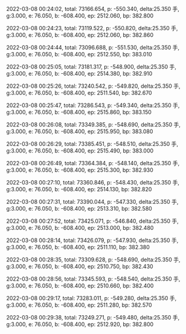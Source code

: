 2022-03-08 00:24:02, total: 73166.654, p: -550.340, delta:25.350 手, g:3.000, e: 76.050, b: -608.400, ep: 2512.060, bp: 382.800

2022-03-08 00:24:23, total: 73119.522, p: -550.820, delta:25.350 手, g:3.000, e: 76.050, b: -608.400, ep: 2512.060, bp: 382.860

2022-03-08 00:24:44, total: 73096.688, p: -551.530, delta:25.350 手, g:3.000, e: 76.050, b: -608.400, ep: 2512.550, bp: 383.010

2022-03-08 00:25:05, total: 73181.317, p: -548.900, delta:25.350 手, g:3.000, e: 76.050, b: -608.400, ep: 2514.380, bp: 382.910

2022-03-08 00:25:26, total: 73240.542, p: -549.820, delta:25.350 手, g:3.000, e: 76.050, b: -608.400, ep: 2511.540, bp: 382.670

2022-03-08 00:25:47, total: 73286.543, p: -549.340, delta:25.350 手, g:3.000, e: 76.050, b: -608.400, ep: 2515.860, bp: 383.150

2022-03-08 00:26:08, total: 73349.385, p: -548.690, delta:25.350 手, g:3.000, e: 76.050, b: -608.400, ep: 2515.950, bp: 383.080

2022-03-08 00:26:29, total: 73385.451, p: -548.510, delta:25.350 手, g:3.000, e: 76.050, b: -608.400, ep: 2515.490, bp: 383.000

2022-03-08 00:26:49, total: 73364.384, p: -548.140, delta:25.350 手, g:3.000, e: 76.050, b: -608.400, ep: 2515.300, bp: 382.930

2022-03-08 00:27:10, total: 73360.846, p: -548.430, delta:25.350 手, g:3.000, e: 76.050, b: -608.400, ep: 2514.130, bp: 382.820

2022-03-08 00:27:31, total: 73390.044, p: -547.330, delta:25.350 手, g:3.000, e: 76.050, b: -608.400, ep: 2513.310, bp: 382.580

2022-03-08 00:27:52, total: 73425.071, p: -546.840, delta:25.350 手, g:3.000, e: 76.050, b: -608.400, ep: 2513.000, bp: 382.480

2022-03-08 00:28:14, total: 73426.079, p: -547.930, delta:25.350 手, g:3.000, e: 76.050, b: -608.400, ep: 2511.110, bp: 382.380

2022-03-08 00:28:35, total: 73309.628, p: -548.690, delta:25.350 手, g:3.000, e: 76.050, b: -608.400, ep: 2510.750, bp: 382.430

2022-03-08 00:28:56, total: 73345.593, p: -548.540, delta:25.350 手, g:3.000, e: 76.050, b: -608.400, ep: 2510.660, bp: 382.400

2022-03-08 00:29:17, total: 73283.011, p: -549.280, delta:25.350 手, g:3.000, e: 76.050, b: -608.400, ep: 2511.280, bp: 382.570

2022-03-08 00:29:38, total: 73249.271, p: -549.480, delta:25.350 手, g:3.000, e: 76.050, b: -608.400, ep: 2512.920, bp: 382.800